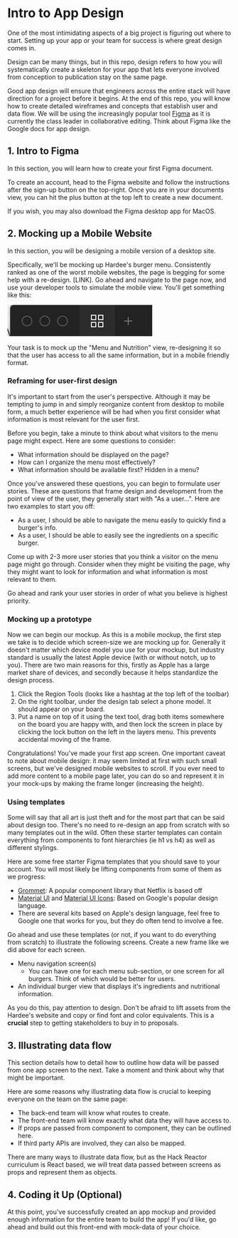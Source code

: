 # Intro to App Design
One of the most intimidating aspects of a big project is figuring out where to start. Setting up your app or your team for success is where great design comes in. 

Design can be many things, but in this repo, design refers to how you will systematically create a skeleton for your app that lets everyone involved from conception to publication stay on the same page. 

Good app design will ensure that engineers across the entire stack will have direction for a project before it begins. At the end of this repo, you will know how to create detailed wireframes and concepts that establish user and data flow. We will be using the increasingly popular tool [Figma](https://www.figma.com/) as it is currently the class leader in collaborative editing. Think about Figma like the Google docs for app design.

## 1. Intro to Figma
In this section, you will learn how to create your first Figma document.

To create an account, head to the Figma website and follow the instructions after the sign-up button on the top-right. Once you are in your documents view, you can hit the plus button at the top left to create a new document.



If you wish, you may also download the Figma desktop app for MacOS. 

## 2. Mocking up a Mobile Website
In this section, you will be designing a mobile version of a desktop site.

Specifically, we'll be mocking up Hardee's burger menu. Consistently ranked as one of the worst mobile websites, the page is begging for some help with a re-design. [LINK]. Go ahead and navigate to the page now, and use your developer tools to simulate the mobile view. You'll get something like this:

![Screenshot](https://raw.githubusercontent.com/ArohanD/IntroToAppDesign/master/screenshots/Screen%20Shot%202020-01-06%20at%204.35.13%20PM.png)

Your task is to mock up the "Menu and Nutrition" view, re-designing it so that the user has access to all the same information, but in a mobile friendly format. 

### Reframing for user-first design

It's important to start from the user's perspective. Although it may be tempting to jump in and simply reorganize content from desktop to mobile form, a much better experience will be had when you first consider what information is most relevant for the user first. 

Before you begin, take a minute to think about what visitors to the menu page might expect. Here are some questions to consider:

- What information should be displayed on the page?
- How can I organize the menu most effectively?
- What information should be available first? Hidden in a menu?

Once you've answered these questions, you can begin to formulate user stories. These are questions that frame design and development from the point of view of the user, they generally start with "As a user...". Here are two examples to start you off:

- As a user, I should be able to navigate the menu easily to quickly find a burger's info.
- As a user, I should be able to easily see the ingredients on a specific burger.

Come up with 2-3 more user stories that you think a visitor on the menu page might go through. Consider when they might be visiting the page, why they might want to look for information and what information is most relevant to them. 

Go ahead and rank your user stories in order of what you believe is highest priority. 

### Mocking up a prototype
Now we can begin our mockup. As this is a mobile mockup, the first step we take is to decide which screen-size we are mocking up for. Generally it doesn't matter which device model you use for your mockup, but industry standard is usually the latest Apple device (with or without notch, up to you). There are two main reasons for this, firstly as Apple has a large market share of devices, and secondly because it helps standardize the design process. 

1. Click the Region Tools (looks like a hashtag at the top left of the toolbar) 
2. On the right toolbar, under the design tab select a phone model. It should appear on your board.
3. Put a name on top of it using the text tool, drag both items somewhere on the board you are happy with, and then lock the screen in place by clicking the lock button on the left in the layers menu. This prevents accidental moving of the frame. 

Congratulations! You've made your first app screen. One important caveat to note about mobile design: it may seem limited at first with such small screens, but we've designed mobile websites to scroll. If you ever need to add more content to a mobile page later, you can do so and represent it in your mock-ups by making the frame longer (increasing the height).

### Using templates
Some will say that all art is just theft and for the most part that can be said about design too. There's no need to re-design an app from scratch with so many templates out in the wild. Often these starter templates can contain everything from components to font hierarchies (ie h1 vs h4) as well as different stylings.

Here are some free starter Figma templates that you should save to your account. You will most likely be lifting components from some of them as we progress:

- [Grommet](https://www.figma.com/file/aO892qfy1TK0Uv6FGkuObW7z/grommet-2-open-theme): A popular component library that Netflix is based off
- [Material UI](https://www.figma.com/file/8dbmFxPJdkh6FLxwSyCRiC/Material-Design-Theme-Kit/duplicate) and [Material UI Icons](https://www.figma.com/file/HSO7v6n3wynorNCUaBTxU55T/Figma-%2B-Material-Design-Icons-Kit?node-id=0%3A1): Based on Google's popular design language.
- There are several kits based on Apple's design language, feel free to Google one that works for you, but they do often tend to involve a fee.

Go ahead and use these templates (or not, if you want to do everything from scratch) to illustrate the following screens. Create a new frame like we did above for each screen.

- Menu navigation screen(s)
  - You can have one for each menu sub-section, or one screen for all burgers. Think of which would be better for users.
- An individual burger view that displays it's ingredients and nutritional information.

As you do this, pay attention to design. Don't be afraid to lift assets from the Hardee's website and copy or find font and color equivalents. This is a **crucial** step to getting stakeholders to buy in to proposals. 

## 3. Illustrating data flow
This section details how to detail how to outline how data will be passed from one app screen to the next. Take a moment and think about why that might be important.

Here are some reasons why illustrating data flow is crucial to keeping everyone on the team on the same page:

- The back-end team will know what routes to create.
- The front-end team will know exactly what data they will have access to.
- If props are passed from component to component, they can be outlined here.
- If third party APIs are involved, they can also be mapped. 

There are many ways to illustrate data flow, but as the Hack Reactor curriculum is React based, we will treat data passed between screens as props and represent them as objects. 

## 4. Coding it Up (Optional)
At this point, you've successfully created an app mockup and provided enough information for the entire team to build the app! If you'd like, go ahead and build out this front-end with mock-data of your choice.